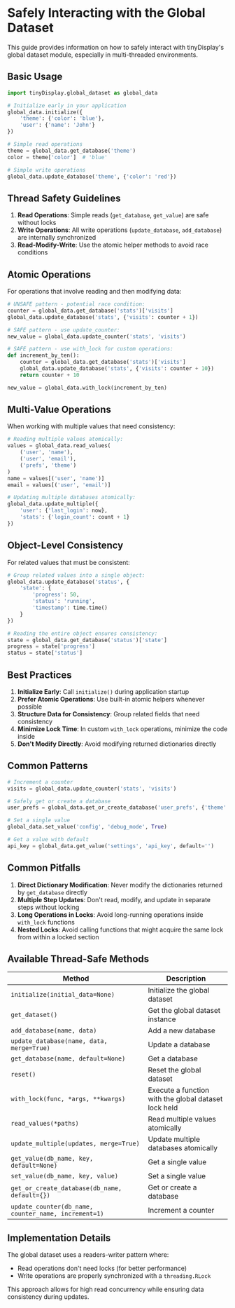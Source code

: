 # Safely Interacting with the Global Dataset

This guide provides information on how to safely interact with tinyDisplay's global dataset module, especially in multi-threaded environments.

## Basic Usage

```python
import tinyDisplay.global_dataset as global_data

# Initialize early in your application
global_data.initialize({
    'theme': {'color': 'blue'},
    'user': {'name': 'John'}
})

# Simple read operations
theme = global_data.get_database('theme')
color = theme['color']  # 'blue'

# Simple write operations
global_data.update_database('theme', {'color': 'red'})
```

## Thread Safety Guidelines

1. **Read Operations**: Simple reads (`get_database`, `get_value`) are safe without locks
2. **Write Operations**: All write operations (`update_database`, `add_database`) are internally synchronized
3. **Read-Modify-Write**: Use the atomic helper methods to avoid race conditions

## Atomic Operations

For operations that involve reading and then modifying data:

```python
# UNSAFE pattern - potential race condition:
counter = global_data.get_database('stats')['visits']
global_data.update_database('stats', {'visits': counter + 1})

# SAFE pattern - use update_counter:
new_value = global_data.update_counter('stats', 'visits')

# SAFE pattern - use with_lock for custom operations:
def increment_by_ten():
    counter = global_data.get_database('stats')['visits']
    global_data.update_database('stats', {'visits': counter + 10})
    return counter + 10

new_value = global_data.with_lock(increment_by_ten)
```

## Multi-Value Operations

When working with multiple values that need consistency:

```python
# Reading multiple values atomically:
values = global_data.read_values(
    ('user', 'name'),
    ('user', 'email'),
    ('prefs', 'theme')
)
name = values[('user', 'name')]
email = values[('user', 'email')]

# Updating multiple databases atomically:
global_data.update_multiple({
    'user': {'last_login': now},
    'stats': {'login_count': count + 1}
})
```

## Object-Level Consistency

For related values that must be consistent:

```python
# Group related values into a single object:
global_data.update_database('status', {
    'state': {
        'progress': 50,
        'status': 'running',
        'timestamp': time.time()
    }
})

# Reading the entire object ensures consistency:
state = global_data.get_database('status')['state']
progress = state['progress']
status = state['status']
```

## Best Practices

1. **Initialize Early**: Call `initialize()` during application startup
2. **Prefer Atomic Operations**: Use built-in atomic helpers whenever possible
3. **Structure Data for Consistency**: Group related fields that need consistency
4. **Minimize Lock Time**: In custom `with_lock` operations, minimize the code inside
5. **Don't Modify Directly**: Avoid modifying returned dictionaries directly

## Common Patterns

```python
# Increment a counter
visits = global_data.update_counter('stats', 'visits')

# Safely get or create a database
user_prefs = global_data.get_or_create_database('user_prefs', {'theme': 'dark'})

# Set a single value
global_data.set_value('config', 'debug_mode', True)

# Get a value with default
api_key = global_data.get_value('settings', 'api_key', default='')
```

## Common Pitfalls

1. **Direct Dictionary Modification**: Never modify the dictionaries returned by `get_database` directly
2. **Multiple Step Updates**: Don't read, modify, and update in separate steps without locking
3. **Long Operations in Locks**: Avoid long-running operations inside `with_lock` functions
4. **Nested Locks**: Avoid calling functions that might acquire the same lock from within a locked section

## Available Thread-Safe Methods

| Method | Description |
|--------|-------------|
| `initialize(initial_data=None)` | Initialize the global dataset |
| `get_dataset()` | Get the global dataset instance |
| `add_database(name, data)` | Add a new database |
| `update_database(name, data, merge=True)` | Update a database |
| `get_database(name, default=None)` | Get a database |
| `reset()` | Reset the global dataset |
| `with_lock(func, *args, **kwargs)` | Execute a function with the global dataset lock held |
| `read_values(*paths)` | Read multiple values atomically |
| `update_multiple(updates, merge=True)` | Update multiple databases atomically |
| `get_value(db_name, key, default=None)` | Get a single value |
| `set_value(db_name, key, value)` | Set a single value |
| `get_or_create_database(db_name, default={})` | Get or create a database |
| `update_counter(db_name, counter_name, increment=1)` | Increment a counter |

## Implementation Details

The global dataset uses a readers-writer pattern where:
- Read operations don't need locks (for better performance)
- Write operations are properly synchronized with a `threading.RLock`

This approach allows for high read concurrency while ensuring data consistency during updates. 